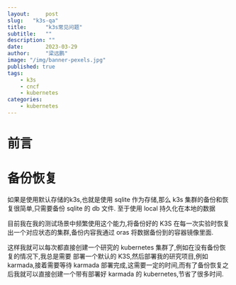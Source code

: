 ```yaml
---
layout:     post 
slug:   "k3s-qa"
title:      "k3s常见问题"
subtitle:   ""
description: ""  
date:       2023-03-29
author:     "梁远鹏"
image: "/img/banner-pexels.jpg"
published: true
tags: 
    - k3s
    - cncf
    - kubernetes
categories: 
    - kubernetes
---
```


# 前言

# 备份恢复

如果是使用默认存储的k3s,也就是使用 sqlite 作为存储,那么 k3s 集群的备份和恢复很简单,只需要备份 sqlite 的 db 文件. 至于使用 local 持久化在本地的数据

目前我在我的测试场景中频繁使用这个能力,将备份好的 K3S 在每一次实验时恢复出一个对应状态的集群,备份内容我通过 oras 将数据备份到的容器镜像里面.

这样我就可以每次都直接创建一个研究的 kubernetes 集群了,例如在没有备份恢复的情况下,我总是需要 部署一个默认的 K3S,然后部署我的研究项目,例如 karmada,接着需要等待 karmada 部署完成,这需要一定的时间,而有了备份恢复之后我就可以直接创建一个带有部署好 karmada 的 kubernetes,节省了很多时间.